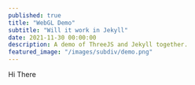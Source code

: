 ```yaml
---
published: true
title: "WebGL Demo"
subtitle: "Will it work in Jekyll"
date: 2021-11-30 00:00:00
description: A demo of ThreeJS and Jekyll together.
featured_image: "/images/subdiv/demo.png"
---
```


<canvas id="gl-canvas"></canvas>

Hi There

<script type="module" src="{{ base.url | prepend: site.url }}/js/projects/webgl-demo/hello.js">script>
